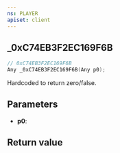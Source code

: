 ```yaml
---
ns: PLAYER
apiset: client
---
```

## _0xC74EB3F2EC169F6B

```c
// 0xC74EB3F2EC169F6B
Any _0xC74EB3F2EC169F6B(Any p0);
```

Hardcoded to return zero/false.

## Parameters
* **p0**:

## Return value

